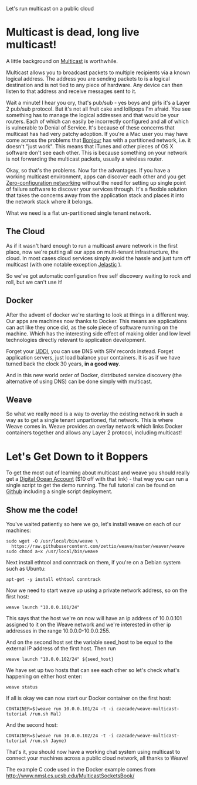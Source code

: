Let's run multicast on a public cloud

Multicast is dead, long live multicast!
=======================================

A little background on [Multicast](http://en.wikipedia.org/wiki/IP_multicast) is worthwhile.

Multicast allows you to broadcast packets to multiple recipients via a known logical address. The address you are sending packets to is a logical destination and is not tied to any piece of hardware. Any device can then listen to that address and receive messages sent to it.

Wait a minute! I hear you cry, that's pub/sub - yes boys and girls it's a Layer 2 pub/sub protocol. But it's not all fruit cake and lollipops I'm afraid. You see something has to manage the logical addresses and that would be your routers. Each of which can easily be incorrectly configured and all of which is vulnerable to Denial of Service. It's because of these concerns that multicast has had very patchy adoption. If you're a Mac user you may have come across the problems that [Bonjour](http://www.apple.com/support/bonjour/) has with a partitioned network, i.e. it doesn't "just work". This means that iTunes and other pieces of OS X software don't see each other. This is because something on your network is not forwarding the multicast packets, usually a wireless router.

Okay, so that's the problems. Now for the advantages. If you have a working multicast environment, apps can discover each other and you get [Zero-configuration networking](http://en.wikipedia.org/wiki/Zero-configuration_networking) without the need for setting up single point of failure software to discover your services through. It's a flexible solution that takes the concerns away from the application stack and places it into the network stack where it belongs.

What we need is a flat un-partitioned single tenant network.

The Cloud
---------

As if it wasn't hard enough to run a multicast aware network in the first place, now we're putting all our apps on multi-tenant infrastructure, the cloud. In most cases cloud services simply avoid the hassle and just turn off multicast (with one notable exception [Jelastic](http://jelastic.com/) ).

So we've got automatic configuration free self discovery waiting to rock and roll, but we can't use it!

Docker
------

After the advent of docker we're starting to look at things in a different way. Our apps are machines now thanks to Docker. This means are applications can act like they once did, as the sole piece of software running on the machine. Which has the interesting side effect of making older and low level technologies directly relevant to application development.

Forget your [UDDI](http://en.wikipedia.org/wiki/Universal_Description_Discovery_and_Integration), you can use DNS with SRV records instead. Forget application servers, just load balance your containers. It is as if we have turned back the clock 30 years, **in a good way**.

And in this new world order of Docker, distributed service discovery (the alternative of using DNS) can be done simply with multicast.

Weave
-----

So what we really need is a way to overlay the existing network in such a way as to get a single tenant unpartioned, flat network. This is where Weave comes in. Weave provides an overlay network which links Docker containers together and allows any Layer 2 protocol, including multicast!

Let's Get Down to it Boppers
============================

To get the most out of learning about multicast and weave you should really get a [Digital Ocean Account](https://www.digitalocean.com/?refcode=7b4639fc8194) ($10 off with that link) - that way you can run a single script to get the demo running. The full tutorial can be found on [Github](https://github.com/cazcade/weave_multicast_tutorial) including a single script deployment.

Show me the code!
-----------------

You've waited patiently so here we go, let's install weave on each of our machines:

    sudo wget -O /usr/local/bin/weave \
      https://raw.githubusercontent.com/zettio/weave/master/weaver/weave
    sudo chmod a+x /usr/local/bin/weave

Next install ethtool and conntrack on them, if you're on a Debian system such as Ubuntu:

    apt-get -y install ethtool conntrack

Now we need to start weave up using a private network address, so on the first host:

    weave launch "10.0.0.101/24"

This says that the host we're on now will have an ip address of 10.0.0.101 assigned to it on the Weave network and we're interested in other ip addresses in the range 10.0.0.0-10.0.0.255.

And on the second host set the variable seed_host to be equal to the external IP address of the first host. Then run

    weave launch "10.0.0.102/24" ${seed_host}

We have set up two hosts that can see each other so let's check what's happening on either host enter:

    weave status

If all is okay we can now start our Docker container on the first host:

    CONTAINER=$(weave run 10.0.0.101/24 -t -i cazcade/weave-multicast-tutorial /run.sh Mal)

And the second host:

    CONTAINER=$(weave run 10.0.0.102/24 -t -i cazcade/weave-multicast-tutorial /run.sh Jayne)

That's it, you should now have a working chat system using multicast to connect your machines across a public cloud network, all thanks to Weave!


The example C code used in the Docker example comes from http://www.nmsl.cs.ucsb.edu/MulticastSocketsBook/




